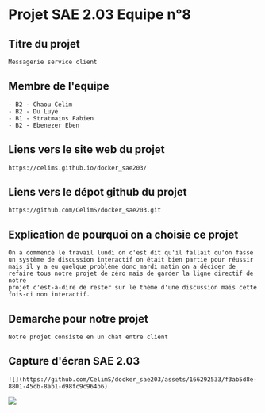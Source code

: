 # Projet SAE 2.03 Equipe n°8

## Titre du projet

```
Messagerie service client
```

## Membre de l'equipe

```
- B2 - Chaou Celim
- B2 - Du Luye
- B1 - Stratmains Fabien
- B2 - Ebenezer Eben
```

## Liens vers le site web du projet

```
https://celims.github.io/docker_sae203/
```

## Liens vers le dépot github du projet

```
https://github.com/CelimS/docker_sae203.git
```
## Explication de pourquoi on a choisie ce projet

```
On a commencé le travail lundi on c'est dit qu'il fallait qu'on fasse un système de discussion interactif on était bien partie pour réussir
mais il y a eu quelque problème donc mardi matin on a décider de refaire tous notre projet de zéro mais de garder la ligne directif de notre
projet c'est-à-dire de rester sur le thème d'une discussion mais cette fois-ci non interactif.
```

## Demarche pour notre projet

```
Notre projet consiste en un chat entre client 
```

## Capture d'écran SAE 2.03
```
![](https://github.com/CelimS/docker_sae203/assets/166292533/f3ab5d8e-8801-45cb-8ab1-d98fc9c964b6)
```

![](https://media1.giphy.com/media/7Q7SqFSRmzkFq/200.gif?cid=82a1493bzmgn8omptb0nqe3iqgvy4t74si8l3auvuu5n4vo3&ep=v1_gifs_search&rid=200.gif&ct=g)

